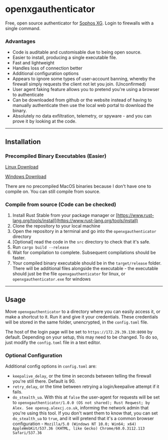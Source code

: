# openxgauthenticator

Free, open source authenticator for [Sophos XG]((https://www.sophos.com/en-us/medialibrary/pdfs/factsheets/sophos-xg-series-appliances-brna.pdf)). Login to firewalls with a single command.

### Advantages
- Code is auditable and customisable due to being open source.
- Easier to install, producing a single executable file.
- Fast and lightweight
- Handles loss of connection better
- Additional configuration options
- Appears to ignore some types of user-account banning, whereby the firewall simply requests the client not let you join. (Unconfirmed)
- User agent faking feature allows you to pretend you're using a browser to authenticate
- Can be downloaded from github or the website instead of having to manually authenticate then use the local web portal to download the binary.
- Absolutely no data exfiltration, telemetry, or spyware - and you can prove it by looking at the code.

---

## Installation
### Precompiled Binary Executables (Easier)

[Linux Download](https://openxg.alexcj.co.uk/downloads/openxgauthenticator-linux)

[Windows Download](https://openxg.alexcj.co.uk/downloads/openxgauthenticator.exe)

There are no precompiled MacOS binaries because I don't have one to compile on. You can still compile from source.

### Compile from source (Code can be checked)
1. Install Rust Stable from your package manager or [https://www.rust-lang.org/tools/install](https://www.rust-lang.org/tools/install)
2. Clone the repository to your local machine
3. Open the repository in a terminal and go into the `openxgauthenticator` directory
4. [Optional] read the code in the `src` directory to check that it's safe.
5. Run `cargo build --release`
6. Wait for compilation to complete. Subsequent compilations should be faster.
7. Your compiled binary executable should be in the `target/release` folder. There will be additional files alongside the executable - the executable should just be the file `openxgauthenticator` for linux, or `openxgauthenticator.exe` for windows

---

## Usage
Move `openxgauthenticator` to a directory where you can easily access it, or make a shortcut to it. Run it and give it your credentials. These credentials will be stored in the same folder, unencrypted, in the `config.toml` file. 

The host of the login page will be set to `https://172.29.39.130:8090` by default. Depending on your setup, this may need to be changed. To do so, just modify the `config.toml` file in a text editor.

### Optional Configuration
Additional config options in `config.toml` are:
- `keepalive_delay`, or the time in seconds between telling the firewall you're still there. Default is 90.
- `retry_delay`, or the time between retrying a login/keepalive attempt if it fails.
- `do_stealth_ua`. With this at `false` the user-agent for requests will be set to `openxgauthenticator/1.0.0 (OS not shared); Rust Reqwest; by Alex. See openxg.alexcj.co.uk`, informing the network admin that you're using this tool. If you don't want them to know that, you can set `do_stealth_ua` to `true`, and it will pretend that it's a common browser configuration - `Mozilla/5.0 (Windows NT 10.0; Win64; x64) AppleWebKit/537.36 (KHTML, like Gecko) Chrome/60.0.3112.113 Safari/537.36`